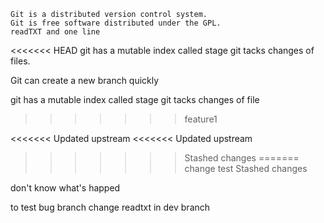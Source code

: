 ```
Git is a distributed version control system.
Git is free software distributed under the GPL.
readTXT and one line
```

<<<<<<< HEAD
git has a mutable index called stage git tacks changes of files.

Git  can create  a new branch quickly

git has a mutable index called stage git tacks changes of file
>>>>>>> feature1

<<<<<<< Updated upstream
<<<<<<< Updated upstream
>>>>>>> Stashed changes
=======
change test 
>>>>>>> Stashed changes

don't know what's happed

to test bug branch    change readtxt in dev branch 